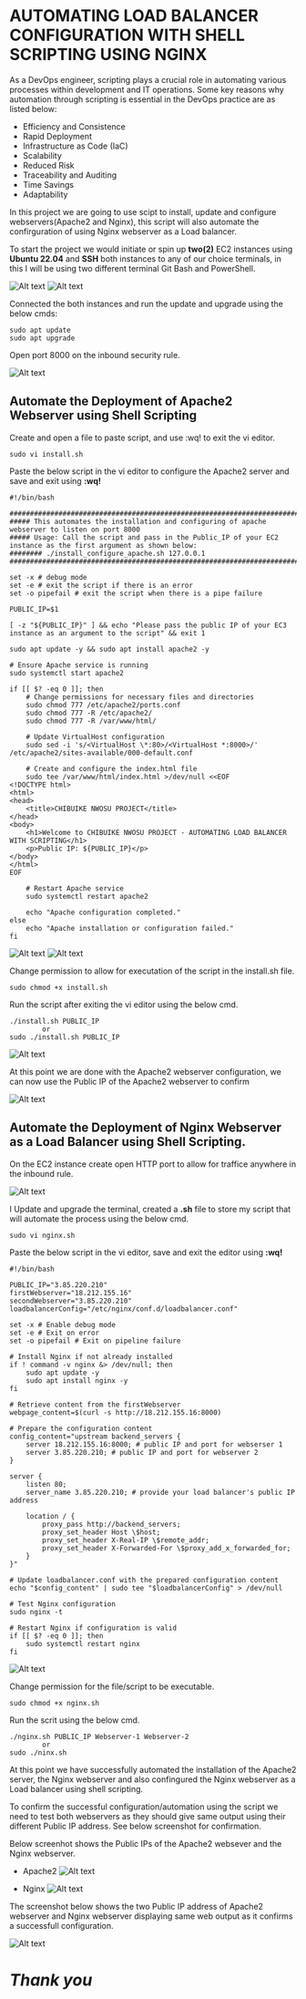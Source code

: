 # AUTOMATING LOAD BALANCER CONFIGURATION WITH SHELL SCRIPTING USING NGINX
As a DevOps engineer, scripting plays a crucial role in automating various processes within development and IT operations. Some key reasons why automation through scripting is essential in the DevOps practice are as listed below:

* Efficiency and Consistence
* Rapid Deployment
* Infrastructure as Code (IaC)
* Scalability
* Reduced Risk
* Traceability and Auditing
* Time Savings
* Adaptability

In this project we are going to use scipt to install, update and configure webservers(Apache2 and Nginx), this script will also automate the confirguration of using Nginx webserver as a Load balancer.

To start the project we would initiate or spin up **two(2)** EC2 instances using **Ubuntu 22.04** and **SSH** both instances to any of our choice terminals, in this I will be using two different terminal Git Bash and PowerShell.

![Alt text](image-2.png)
![Alt text](image.png)

Connected the both instances and run the update and upgrade using the below cmds:
```
sudo apt update 
sudo apt upgrade
```
Open port 8000 on the inbound security rule.

![Alt text](image-3.png)

## Automate the Deployment of Apache2 Webserver using Shell Scripting

Create and open a file to paste script, and use :wq! to exit the vi editor. 

`sudo vi install.sh`

Paste the below script in the vi editor to configure the Apache2 server and save and exit using **:wq!**

```
#!/bin/bash

####################################################################################################################
##### This automates the installation and configuring of apache webserver to listen on port 8000
##### Usage: Call the script and pass in the Public_IP of your EC2 instance as the first argument as shown below:
######## ./install_configure_apache.sh 127.0.0.1
####################################################################################################################

set -x # debug mode
set -e # exit the script if there is an error
set -o pipefail # exit the script when there is a pipe failure

PUBLIC_IP=$1

[ -z "${PUBLIC_IP}" ] && echo "Please pass the public IP of your EC3 instance as an argument to the script" && exit 1

sudo apt update -y && sudo apt install apache2 -y

# Ensure Apache service is running
sudo systemctl start apache2

if [[ $? -eq 0 ]]; then
    # Change permissions for necessary files and directories
    sudo chmod 777 /etc/apache2/ports.conf
    sudo chmod 777 -R /etc/apache2/
    sudo chmod 777 -R /var/www/html/

    # Update VirtualHost configuration
    sudo sed -i 's/<VirtualHost \*:80>/<VirtualHost *:8000>/' /etc/apache2/sites-available/000-default.conf

    # Create and configure the index.html file
    sudo tee /var/www/html/index.html >/dev/null <<EOF
<!DOCTYPE html>
<html>
<head>
    <title>CHIBUIKE NWOSU PROJECT</title>
</head>
<body>
    <h1>Welcome to CHIBUIKE NWOSU PROJECT - AUTOMATING LOAD BALANCER WITH SCRIPTING</h1>
    <p>Public IP: ${PUBLIC_IP}</p>
</body>
</html>
EOF

    # Restart Apache service
    sudo systemctl restart apache2

    echo "Apache configuration completed."
else
    echo "Apache installation or configuration failed."
fi
```
![Alt text](image-4.png)
![Alt text](image-5.png)

Change permission to allow for executation of the script in the install.sh file.

`sudo chmod +x install.sh`

Run the script after exiting the vi editor using the below cmd.
```
./install.sh PUBLIC_IP 
        or 
sudo ./install.sh PUBLIC_IP
```
![Alt text](image-6.png)

At this point we are done with the Apache2 webserver configuration, we can now use the Public IP of the Apache2 webserver to confirm

![Alt text](image-8.png)

## Automate the Deployment of Nginx Webserver as a Load Balancer using Shell Scripting.
On the EC2 instance create open HTTP port to allow for traffice anywhere in the inbound rule.

![Alt text](image-10.png)

I Update and upgrade the terminal, created a **.sh** file to store my script that will automate the process using the below cmd.

`sudo vi nginx.sh`

Paste the below script in the vi editor, save and exit the editor using **:wq!**
```
#!/bin/bash

PUBLIC_IP="3.85.220.210"
firstWebserver="18.212.155.16"
secondWebserver="3.85.220.210"
loadbalancerConfig="/etc/nginx/conf.d/loadbalancer.conf"

set -x # Enable debug mode
set -e # Exit on error
set -o pipefail # Exit on pipeline failure

# Install Nginx if not already installed
if ! command -v nginx &> /dev/null; then
    sudo apt update -y
    sudo apt install nginx -y
fi

# Retrieve content from the firstWebserver
webpage_content=$(curl -s http://18.212.155.16:8000)

# Prepare the configuration content
config_content="upstream backend_servers {
    server 18.212.155.16:8000; # public IP and port for webserser 1
    server 3.85.220.210; # public IP and port for webserver 2
}

server {
    listen 80;
    server_name 3.85.220.210; # provide your load balancer's public IP address

    location / {
        proxy_pass http://backend_servers;
        proxy_set_header Host \$host;
        proxy_set_header X-Real-IP \$remote_addr;
        proxy_set_header X-Forwarded-For \$proxy_add_x_forwarded_for;
    }
}"

# Update loadbalancer.conf with the prepared configuration content
echo "$config_content" | sudo tee "$loadbalancerConfig" > /dev/null

# Test Nginx configuration
sudo nginx -t

# Restart Nginx if configuration is valid
if [[ $? -eq 0 ]]; then
    sudo systemctl restart nginx
fi
```
![Alt text](image-9.png)

Change permission for the file/script to be executable.

`sudo chmod +x nginx.sh`

Run the scrit using the below cmd.
```
./nginx.sh PUBLIC_IP Webserver-1 Webserver-2
        or 
sudo ./ninx.sh
```
At this point we have successfully automated the installation of the Apache2 server, the Nginx webserver and also confingured the Nginx webserver as a Load balancer using shell scripting.

To confirm the successful configuration/automation using the script we need to test both webservers as they should give same output using their different Public IP address. See below screenshot for confirmation.

Below screenhot shows the Public IPs of the Apache2 websever and the Nginx webserver.
* Apache2
![Alt text](image-11.png)

* Nginx
![Alt text](image-12.png)

The screenshot below shows the two Public IP address of Apache2 webserver and Nginx webserver displaying same web output as it confirms a successfull configuration.

![Alt text](image-13.png)


# **_Thank you_**